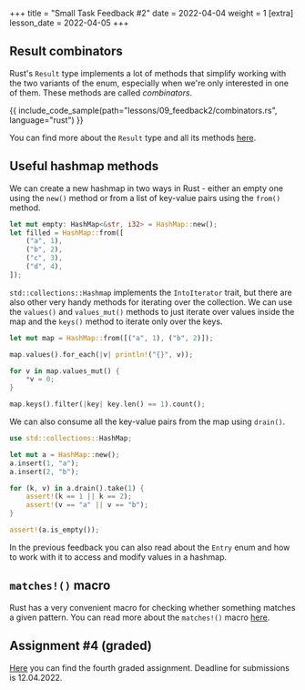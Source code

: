 +++
title = "Small Task Feedback #2"
date = 2022-04-04
weight = 1
[extra]
lesson_date = 2022-04-05
+++

## Result combinators

Rust's `Result` type implements a lot of methods that simplify working with the two variants of the enum, especially when we're only interested in one of them. These methods are called _combinators_.

{{ include_code_sample(path="lessons/09_feedback2/combinators.rs", language="rust") }}

You can find more about the `Result` type and all its methods [here](https://doc.rust-lang.org/std/result/enum.Result.html).

## Useful hashmap methods

We can create a new hashmap in two ways in Rust - either an empty one using the `new()` method or from a list of key-value pairs using the `from()` method.

```rust
let mut empty: HashMap<&str, i32> = HashMap::new();
let filled = HashMap::from([
    ("a", 1),
    ("b", 2),
    ("c", 3),
    ("d", 4),
]);
```

`std::collections::Hashmap` implements the `IntoIterator` trait, but there are also other very handy methods for iterating over the collection. We can use the `values()` and `values_mut()` methods to just iterate over values inside the map and the `keys()` method to iterate only over the keys.

```rust
let mut map = HashMap::from([("a", 1), ("b", 2)]);

map.values().for_each(|v| println!("{}", v));

for v in map.values_mut() {
    *v = 0;
}

map.keys().filter(|key| key.len() == 1).count();
```

We can also consume all the key-value pairs from the map using `drain()`.

```rust
use std::collections::HashMap;

let mut a = HashMap::new();
a.insert(1, "a");
a.insert(2, "b");

for (k, v) in a.drain().take(1) {
    assert!(k == 1 || k == 2);
    assert!(v == "a" || v == "b");
}

assert!(a.is_empty());
```

In the previous feedback you can also read about the `Entry` enum and how to work with it to access and modify values in a hashmap.

## `matches!()` macro

Rust has a very convenient macro for checking whether something matches a given pattern. You can read more about the `matches!()` macro [here](https://doc.rust-lang.org/std/macro.matches.html).

## Assignment #4 (graded)

[Here](https://classroom.github.com/a/jL6DS9YM) you can find the fourth graded assignment. Deadline for submissions is 12.04.2022.
